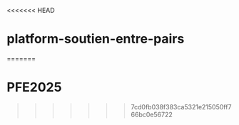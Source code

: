 <<<<<<< HEAD
# platform-soutien-entre-pairs
=======
# PFE2025
>>>>>>> 7cd0fb038f383ca5321e215050ff766bc0e56722
